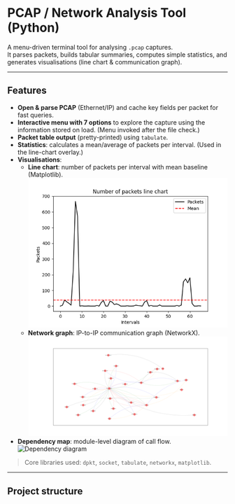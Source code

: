 # PCAP / Network Analysis Tool (Python)

A menu-driven terminal tool for analysing `.pcap` captures.  
It parses packets, builds tabular summaries, computes simple statistics, and generates visualisations (line chart & communication graph).

---

## Features

- **Open & parse PCAP** (Ethernet/IP) and cache key fields per packet for fast queries.
- **Interactive menu with 7 options** to explore the capture using the information stored on load. (Menu invoked after the file check.)
- **Packet table output** (pretty-printed) using `tabulate`.
- **Statistics**: calculates a mean/average of packets per interval. (Used in the line-chart overlay.)  
- **Visualisations**:
  - **Line chart**: number of packets per interval with mean baseline (Matplotlib).  
    ![Packets line chart](evidence/evidence-packet-analysis_line_chart.png)
  - **Network graph**: IP-to-IP communication graph (NetworkX).  
    ![Network graph](evidence/evidence-packet-analysis_net_graph.png)
- **Dependency map**: module-level diagram of call flow.  
  ![Dependency diagram](evidence/dependency_diagram.jpeg)

> Core libraries used: `dpkt`, `socket`, `tabulate`, `networkx`, `matplotlib`.

---

## Project structure
